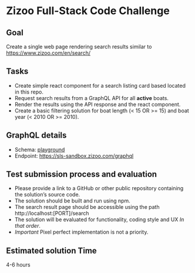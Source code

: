 # Zizoo Full-Stack Code Challenge

## Goal

Create a single web page rendering search results similar to https://www.zizoo.com/en/search/

## Tasks

- Create simple react component for a search listing card based located in this repo.
- Request search results from a GraphQL API for all **active** boats.
- Render the results using the API response and the react component.
- Create a basic filtering solution for boat length (< 15 OR >= 15) and boat year (< 2010 OR >= 2010).

## GraphQL details

- Schema: [playground](https://sls-sandbox.zizoo.com/graphql)
- Endpoint: https://sls-sandbox.zizoo.com/graphql

## Test submission process and evaluation

- Please provide a link to a GitHub or other public repository containing the solution’s source code.
- The solution should be built and run using npm.
- The search result page should be accessible using the path http://localhost:[PORT]/search
- The solution will be evaluated for functionality, coding style and UX *In that order*.
- *Important* Pixel perfect implementation is not a priority.

## Estimated solution Time

4-6 hours
